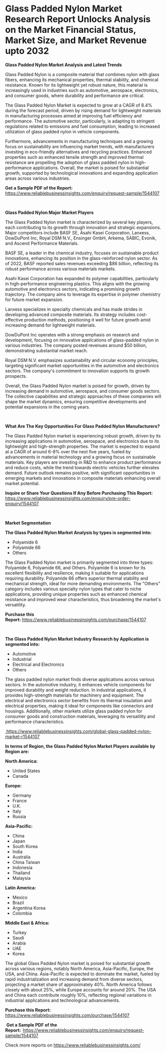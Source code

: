 <p><h1>Glass Padded Nylon Market Research Report Unlocks Analysis on the Market Financial Status, Market Size, and Market Revenue upto 2032</h1></p><p><strong>Glass Padded Nylon Market Analysis and Latest Trends</strong></p>
<p><p>Glass Padded Nylon is a composite material that combines nylon with glass fibers, enhancing its mechanical properties, thermal stability, and chemical resistance. Known for its lightweight yet robust nature, this material is increasingly used in industries such as automotive, aerospace, electronics, and consumer goods, where durability and performance are critical.</p><p>The Glass Padded Nylon Market is expected to grow at a CAGR of 8.4% during the forecast period, driven by rising demand for lightweight materials in manufacturing processes aimed at improving fuel efficiency and performance. The automotive sector, particularly, is adapting to stringent regulations related to emissions and fuel consumption, leading to increased utilization of glass padded nylon in vehicle components. </p><p>Furthermore, advancements in manufacturing techniques and a growing focus on sustainability are influencing market trends, with manufacturers investing in eco-friendly alternatives and recycling practices. Enhanced properties such as enhanced tensile strength and improved thermal resistance are propelling the adoption of glass padded nylon in high-performance applications. Overall, the market is poised for substantial growth, supported by technological innovations and expanding application areas across various industries.</p></p>
<p><strong>Get a Sample PDF of the Report:&nbsp;</strong> <a href="https://www.reliablebusinessinsights.com/enquiry/request-sample/1544107?utm_campaign=3356&utm_medium=2&utm_source=Github&utm_content=ia&utm_term=02042025&utm_id=glass-padded-nylon">https://www.reliablebusinessinsights.com/enquiry/request-sample/1544107</a></p>
<p>&nbsp;</p>
<p><strong>Glass Padded Nylon Major Market Players</strong></p>
<p><p>The Glass Padded Nylon market is characterized by several key players, each contributing to its growth through innovation and strategic expansions. Major competitors include BASF SE, Asahi Kasei Corporation, Lanxess, DowDuPont Inc, Royal DSM N.V., Ensinger GmbH, Arkema, SABIC, Evonik, and Ascend Performance Materials.</p><p>BASF SE, a leader in the chemical industry, focuses on sustainable product innovations, enhancing its position in the glass-reinforced nylon sector. As of 2022, BASF reported sales revenues exceeding $86 billion, reflecting its robust performance across various materials markets.</p><p>Asahi Kasei Corporation has expanded its polymer capabilities, particularly in high-performance engineering plastics. This aligns with the growing automotive and electronics sectors, indicating a promising growth trajectory. The company aims to leverage its expertise in polymer chemistry for future market expansion.</p><p>Lanxess specializes in specialty chemicals and has made strides in developing advanced composite materials. Its strategy includes cost-effective production methods, positioning it well for future growth amid increasing demand for lightweight materials.</p><p>DowDuPont Inc operates with a strong emphasis on research and development, focusing on innovative applications of glass-padded nylon in various industries. The company posted revenues around $50 billion, demonstrating substantial market reach.</p><p>Royal DSM N.V. emphasizes sustainability and circular economy principles, targeting significant market opportunities in the automotive and electronics sectors. The company's commitment to innovation supports its growth prospects.</p><p>Overall, the Glass Padded Nylon market is poised for growth, driven by increasing demand in automotive, aerospace, and consumer goods sectors. The collective capabilities and strategic approaches of these companies will shape the market dynamics, ensuring competitive developments and potential expansions in the coming years.</p></p>
<p>&nbsp;</p>
<p><strong>What Are The Key Opportunities For Glass Padded Nylon Manufacturers?</strong></p>
<p><p>The Glass Padded Nylon market is experiencing robust growth, driven by its increasing applications in automotive, aerospace, and electronics due to its lightweight and high-strength properties. The market is expected to expand at a CAGR of around 6-8% over the next five years, fueled by advancements in material technology and a growing focus on sustainable materials. Key players are investing in R&D to enhance product performance and reduce costs, while the trend towards electric vehicles further elevates demand. Future outlook remains positive, with significant opportunities in emerging markets and innovations in composite materials enhancing overall market potential.</p></p>
<p><strong>Inquire or Share Your Questions If Any Before Purchasing This Report:</strong> <a href="https://www.reliablebusinessinsights.com/enquiry/pre-order-enquiry/1544107?utm_campaign=3356&utm_medium=2&utm_source=Github&utm_content=ia&utm_term=02042025&utm_id=glass-padded-nylon">https://www.reliablebusinessinsights.com/enquiry/pre-order-enquiry/1544107</a></p>
<p>&nbsp;</p>
<p><strong>Market Segmentation</strong></p>
<p><strong>The Glass Padded Nylon Market Analysis by types is segmented into:</strong></p>
<p><ul><li>Polyamide 6</li><li>Polyamide 66</li><li>Others</li></ul></p>
<p><p>The Glass Padded Nylon market is primarily segmented into three types: Polyamide 6, Polyamide 66, and Others. Polyamide 6 is known for its excellent flexibility and resilience, making it suitable for applications requiring durability. Polyamide 66 offers superior thermal stability and mechanical strength, ideal for more demanding environments. The "Others" category includes various specialty nylon types that cater to niche applications, providing unique properties such as enhanced chemical resistance and improved wear characteristics, thus broadening the market's versatility.</p></p>
<p><strong>Purchase this Report:&nbsp;</strong><a href="https://www.reliablebusinessinsights.com/purchase/1544107?utm_campaign=3356&utm_medium=2&utm_source=Github&utm_content=ia&utm_term=02042025&utm_id=glass-padded-nylon">https://www.reliablebusinessinsights.com/purchase/1544107</a></p>
<p>&nbsp;</p>
<p><strong>The Glass Padded Nylon Market Industry Research by Application is segmented into:</strong></p>
<p><ul><li>Automotive</li><li>Industrial</li><li>Electrical and Electronics</li><li>Others</li></ul></p>
<p><p>The glass padded nylon market finds diverse applications across various sectors. In the automotive industry, it enhances vehicle components for improved durability and weight reduction. In industrial applications, it provides high-strength materials for machinery and equipment. The electrical and electronics sector benefits from its thermal insulation and electrical properties, making it ideal for components like connectors and housings. Additionally, other markets utilize glass padded nylon for consumer goods and construction materials, leveraging its versatility and performance characteristics.</p></p>
<p><a href="https://www.reliablebusinessinsights.com/global-glass-padded-nylon-market-r1544107?utm_campaign=3356&utm_medium=2&utm_source=Github&utm_content=ia&utm_term=02042025&utm_id=glass-padded-nylon">&nbsp;https://www.reliablebusinessinsights.com/global-glass-padded-nylon-market-r1544107</a></p>
<p><strong>In terms of Region, the Glass Padded Nylon Market Players available by Region are:</strong></p>
<p>
    <p> <strong> North America: </strong>
        <ul>
            <li>United States</li>
            <li>Canada</li>
        </ul>
        </p> 
    <p> <strong> Europe: </strong>
        <ul>
            <li>Germany</li>
            <li>France</li>
            <li>U.K.</li>
            <li>Italy</li>
            <li>Russia</li>
        </ul>
        </p> 
    <p> <strong> Asia-Pacific: </strong>
        <ul>
            <li>China</li>
            <li>Japan</li>
            <li>South Korea</li>
            <li>India</li>
            <li>Australia</li>
            <li>China Taiwan</li>
            <li>Indonesia</li>
            <li>Thailand</li>
            <li>Malaysia</li>
        </ul>
        </p> 
    <p> <strong> Latin America: </strong>
        <ul>
            <li>Mexico</li>
            <li>Brazil</li>
            <li>Argentina Korea</li>
            <li>Colombia</li>
        </ul>
        </p> 
    <p> <strong> Middle East & Africa: </strong>
        <ul>
            <li>Turkey</li>
            <li>Saudi</li>
            <li>Arabia</li>
            <li>UAE</li>
            <li>Korea</li>
        </ul>
    </p>
    </p>
<p><p>The global Glass Padded Nylon market is poised for substantial growth across various regions, notably North America, Asia-Pacific, Europe, the USA, and China. Asia-Pacific is expected to dominate the market, fueled by rapid industrialization and increasing demand from diverse sectors, projecting a market share of approximately 40%. North America follows closely with about 25%, while Europe accounts for around 20%. The USA and China each contribute roughly 10%, reflecting regional variations in industrial applications and technological advancements.</p></p>
<p><strong>Purchase this Report: </strong><a href="https://www.reliablebusinessinsights.com/purchase/1544107?utm_campaign=3356&utm_medium=2&utm_source=Github&utm_content=ia&utm_term=02042025&utm_id=glass-padded-nylon">https://www.reliablebusinessinsights.com/purchase/1544107</a></p>
<p>&nbsp;<strong>Get a Sample PDF of the Report:&nbsp;&nbsp;</strong><a href="https://www.reliablebusinessinsights.com/enquiry/request-sample/1544107?utm_campaign=3356&utm_medium=2&utm_source=Github&utm_content=ia&utm_term=02042025&utm_id=glass-padded-nylon">https://www.reliablebusinessinsights.com/enquiry/request-sample/1544107</a></p>
<p><strong></strong></p>
<p>Check more reports on <a href="https://www.reliablebusinessinsights.com/?utm_campaign=3356&utm_medium=2&utm_source=Github&utm_content=ia&utm_term=02042025&utm_id=glass-padded-nylon">https://www.reliablebusinessinsights.com/</a></p>